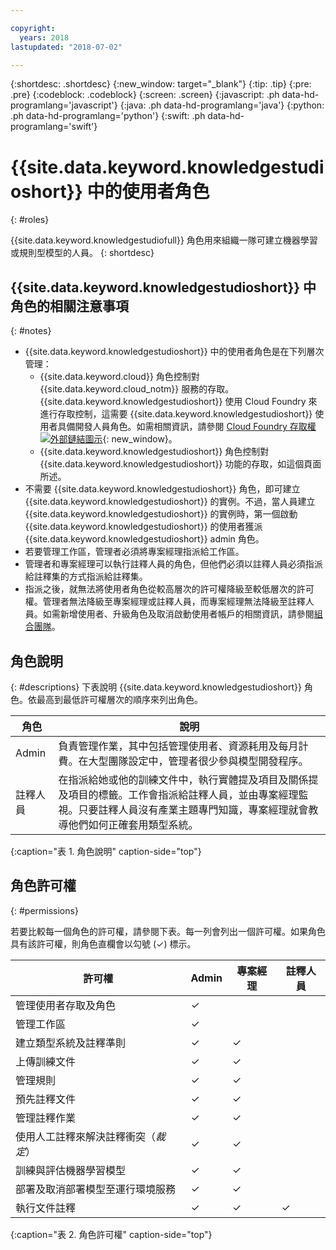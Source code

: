 ```yaml
---

copyright:
  years: 2018
lastupdated: "2018-07-02"

---
```


{:shortdesc: .shortdesc}
{:new_window: target="_blank"}
{:tip: .tip}
{:pre: .pre}
{:codeblock: .codeblock}
{:screen: .screen}
{:javascript: .ph data-hd-programlang='javascript'}
{:java: .ph data-hd-programlang='java'}
{:python: .ph data-hd-programlang='python'}
{:swift: .ph data-hd-programlang='swift'}

# {{site.data.keyword.knowledgestudioshort}} 中的使用者角色
{: #roles}

{{site.data.keyword.knowledgestudiofull}} 角色用來組織一隊可建立機器學習或規則型模型的人員。
{: shortdesc}

## {{site.data.keyword.knowledgestudioshort}} 中角色的相關注意事項
{: #notes}

- {{site.data.keyword.knowledgestudioshort}} 中的使用者角色是在下列層次管理：
  - {{site.data.keyword.cloud}} 角色控制對 {{site.data.keyword.cloud_notm}} 服務的存取。{{site.data.keyword.knowledgestudioshort}} 使用 Cloud Foundry 來進行存取控制，這需要 {{site.data.keyword.knowledgestudioshort}} 使用者具備開發人員角色。如需相關資訊，請參閱 [Cloud Foundry 存取權 ![外部鏈結圖示](../../icons/launch-glyph.svg "外部鏈結圖示")](https://{DomainName}/docs/iam/cfaccess.html){: new_window}。
  - {{site.data.keyword.knowledgestudioshort}} 角色控制對 {{site.data.keyword.knowledgestudioshort}} 功能的存取，如這個頁面所述。
- 不需要 {{site.data.keyword.knowledgestudioshort}} 角色，即可建立 {{site.data.keyword.knowledgestudioshort}} 的實例。不過，當人員建立 {{site.data.keyword.knowledgestudioshort}} 的實例時，第一個啟動 {{site.data.keyword.knowledgestudioshort}} 的使用者獲派 {{site.data.keyword.knowledgestudioshort}} admin 角色。
- 若要管理工作區，管理者必須將專案經理指派給工作區。
- 管理者和專案經理可以執行註釋人員的角色，但他們必須以註釋人員必須指派給註釋集的方式指派給註釋集。
- 指派之後，就無法將使用者角色從較高層次的許可權降級至較低層次的許可權。管理者無法降級至專案經理或註釋人員，而專案經理無法降級至註釋人員。如需新增使用者、升級角色及取消啟動使用者帳戶的相關資訊，請參閱[組合團隊](/docs/services/watson-knowledge-studio/team.html)。

## 角色說明
{: #descriptions}
下表說明 {{site.data.keyword.knowledgestudioshort}} 角色。依最高到最低許可權層次的順序來列出角色。

|角色|說明|
|------|-------------|
|Admin|負責管理作業，其中包括管理使用者、資源耗用及每月計費。在大型團隊設定中，管理者很少參與模型開發程序。|專案經理|負責指派給她或他的工作區的整體組織。作業包括建立類型系統、管理資產、管理註釋工作、評估機器學習模型，以及部署模型。這個角色中的使用者需要產業主題專業知識，因為他們會建立類型系統、教導註釋人員如何正確套用類型系統，以及評估模型的品質。|
|註釋人員|在指派給她或他的訓練文件中，執行實體提及項目及關係提及項目的標籤。工作會指派給註釋人員，並由專案經理監視。只要註釋人員沒有產業主題專門知識，專案經理就會教導他們如何正確套用類型系統。|
{:caption="表 1. 角色說明" caption-side="top"}

## 角色許可權
{: #permissions}

若要比較每一個角色的許可權，請參閱下表。每一列會列出一個許可權。如果角色具有該許可權，則角色直欄會以勾號 (&checkmark;) 標示。

|許可權|Admin|專案經理|註釋人員|
|------------|-------|-----------------|-----------------|
|管理使用者存取及角色| &checkmark; |  |  |
|管理工作區| &checkmark; |  |  |
|建立類型系統及註釋準則| &checkmark; | &checkmark; |  |
|上傳訓練文件| &checkmark; | &checkmark; |  |
|管理規則| &checkmark; | &checkmark; |  |
|預先註釋文件| &checkmark; | &checkmark; |  |
|管理註釋作業| &checkmark; | &checkmark; |  |
|使用人工註釋來解決註釋衝突（*裁定*）| &checkmark; | &checkmark; |  |
|訓練與評估機器學習模型| &checkmark; | &checkmark; |  |
|部署及取消部署模型至運行環境服務| &checkmark; | &checkmark; |  |
|執行文件註釋| &checkmark; | &checkmark; | &checkmark; |
{:caption="表 2. 角色許可權" caption-side="top"}
